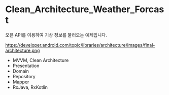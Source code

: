 # Clean_Architecture_Weather_Forcast

오픈 API를 이용하여 기상 정보를 불러오는 예제입니다.

https://developer.android.com/topic/libraries/architecture/images/final-architecture.png

- MVVM, Clean Architecture
- Presentation
- Domain
- Repository
- Mapper
- RxJava, RxKotlin
